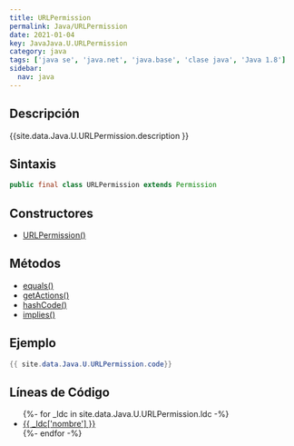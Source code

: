 ```yaml
---
title: URLPermission
permalink: Java/URLPermission
date: 2021-01-04
key: JavaJava.U.URLPermission
category: java
tags: ['java se', 'java.net', 'java.base', 'clase java', 'Java 1.8']
sidebar: 
  nav: java
---
```


## Descripción
{{site.data.Java.U.URLPermission.description }}

## Sintaxis
~~~java
public final class URLPermission extends Permission
~~~

## Constructores
* [URLPermission()](/Java/URLPermission/URLPermission/)

## Métodos
* [equals()](/Java/URLPermission/equals)
* [getActions()](/Java/URLPermission/getActions)
* [hashCode()](/Java/URLPermission/hashCode)
* [implies()](/Java/URLPermission/implies)

## Ejemplo
~~~java
{{ site.data.Java.U.URLPermission.code}}
~~~

## Líneas de Código
<ul>
{%- for _ldc in site.data.Java.U.URLPermission.ldc -%}
   <li>
       <a href="{{_ldc['url'] }}">{{ _ldc['nombre'] }}</a>
   </li>
{%- endfor -%}
</ul>
